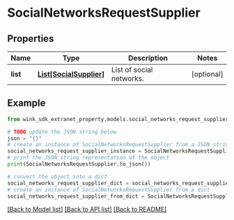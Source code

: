 # SocialNetworksRequestSupplier


## Properties

Name | Type | Description | Notes
------------ | ------------- | ------------- | -------------
**list** | [**List[SocialSupplier]**](SocialSupplier.md) | List of social networks. | [optional] 

## Example

```python
from wink_sdk_extranet_property.models.social_networks_request_supplier import SocialNetworksRequestSupplier

# TODO update the JSON string below
json = "{}"
# create an instance of SocialNetworksRequestSupplier from a JSON string
social_networks_request_supplier_instance = SocialNetworksRequestSupplier.from_json(json)
# print the JSON string representation of the object
print(SocialNetworksRequestSupplier.to_json())

# convert the object into a dict
social_networks_request_supplier_dict = social_networks_request_supplier_instance.to_dict()
# create an instance of SocialNetworksRequestSupplier from a dict
social_networks_request_supplier_from_dict = SocialNetworksRequestSupplier.from_dict(social_networks_request_supplier_dict)
```
[[Back to Model list]](../README.md#documentation-for-models) [[Back to API list]](../README.md#documentation-for-api-endpoints) [[Back to README]](../README.md)


